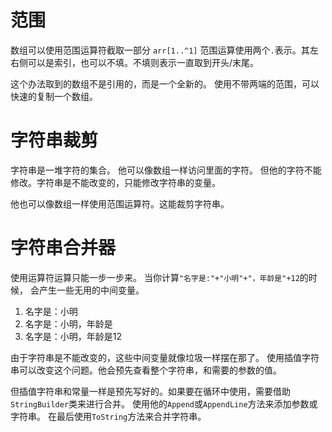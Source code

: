 ﻿# 范围
数组可以使用范围运算符截取一部分
`arr[1..^1]`
范围运算使用两个`.`表示。其左右侧可以是索引，也可以不填。不填则表示一直取到开头/末尾。

这个办法取到的数组不是引用的，而是一个全新的。
使用不带两端的范围，可以快速的复制一个数组。

# 字符串裁剪
字符串是一堆字符的集合。
他可以像数组一样访问里面的字符。
但他的字符不能修改。字符串是不能改变的，只能修改字符串的变量。

他也可以像数组一样使用范围运算符。这能裁剪字符串。
# 字符串合并器
使用运算符运算只能一步一步来。
当你计算`"名字是:"+"小明"+"，年龄是"+12`的时候，
会产生一些无用的中间变量。
1. 名字是：小明
1. 名字是：小明，年龄是
1. 名字是：小明，年龄是12

由于字符串是不能改变的，这些中间变量就像垃圾一样摆在那了。
使用插值字符串可以改变这个问题。他会预先查看整个字符串，和需要的参数的值。

但插值字符串和常量一样是预先写好的。如果要在循环中使用，需要借助`StringBuilder`类来进行合并。
使用他的`Append`或`AppendLine`方法来添加参数或字符串。
在最后使用`ToString`方法来合并字符串。

